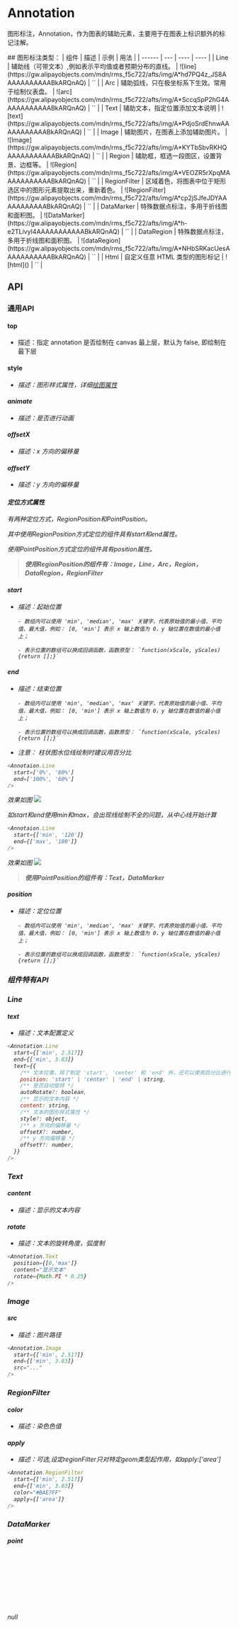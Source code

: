 # Annotation

图形标注，Annotation，作为图表的辅助元素，主要用于在图表上标识额外的标记注解。

<div>
## 图形标注类型：
| 组件   | 描述 |  示例 | 用法 |
| ------ | --- |  ---- | ---- |
| Line | 辅助线（可带文本）,例如表示平均值或者预期分布的直线。 | ![line](https://gw.alipayobjects.com/mdn/rms_f5c722/afts/img/A*hd7PQ4z_JS8AAAAAAAAAAABkARQnAQ) | `<Annotation.Line />` |
| Arc  | 辅助弧线，只在极坐标系下生效。常用于绘制仪表盘。 | ![arc](https://gw.alipayobjects.com/mdn/rms_f5c722/afts/img/A*SccqSpP2hG4AAAAAAAAAAABkARQnAQ) | `<Annotation.Arc />` |
| Text | 辅助文本，指定位置添加文本说明 | ![text](https://gw.alipayobjects.com/mdn/rms_f5c722/afts/img/A*PdjoSrdEhnwAAAAAAAAAAABkARQnAQ) | `<Annotation.Text />` |
| Image | 辅助图片，在图表上添加辅助图片。 | ![Image](https://gw.alipayobjects.com/mdn/rms_f5c722/afts/img/A*KYTbSbvRKHQAAAAAAAAAAABkARQnAQ) | `<Annotation.Image />` |
| Region | 辅助框，框选一段图区，设置背景、边框等。 | ![Region](https://gw.alipayobjects.com/mdn/rms_f5c722/afts/img/A*VEOZR5rXpqMAAAAAAAAAAABkARQnAQ) | `<Annotation.Region />` |
| RegionFilter | 区域着色，将图表中位于矩形选区中的图形元素提取出来，重新着色。 | ![RegionFilter](https://gw.alipayobjects.com/mdn/rms_f5c722/afts/img/A*cp2jSJfeJDYAAAAAAAAAAABkARQnAQ) | `<Annotation.RegionFilter />` | 
| DataMarker | 特殊数据点标注，多用于折线图和面积图。 | ![DataMarker](https://gw.alipayobjects.com/mdn/rms_f5c722/afts/img/A*h-e2TLivyI4AAAAAAAAAAABkARQnAQ) |  `<Annotation.DataMarker />` |
| DataRegion  | 特殊数据点标注，多用于折线图和面积图。 | ![dataRegion](https://gw.alipayobjects.com/mdn/rms_f5c722/afts/img/A*NHbSRKacUesAAAAAAAAAAABkARQnAQ) |  `<Annotation.DataRegion />` |
| Html | 自定义任意 HTML 类型的图形标记 | ![html]() | `<Annotation.Html />` |

## API

### 通用API

#### top
_<boolean>_

- 描述：指定 annotation 是否绘制在 canvas 最上层，默认为 false, 即绘制在最下层

#### style
_<object>_

- 描述：图形样式属性，详细[绘图属性](/product/BizCharts4/category/61/page/114)

#### animate
_<boolean>_

- 描述：是否进行动画


#### offsetX
_<number>_

- 描述：x 方向的偏移量

#### offsetY
_<number>_

- 描述：y 方向的偏移量

#### 定位方式属性

有两种定位方式，*RegionPosition*和*PointPosition*。

其中使用*RegionPosition*方式定位的组件具有start和end属性。

使用*PointPosition*方式定位的组件具有position属性。

> **使用RegionPosition的组件有：Image，Line，Arc，Region，DataRegion，RegionFilter**

#### start
_<array>_ _<function>_

- 描述：起始位置

      - 数组内可以使用 'min', 'median', 'max' 关键字，代表原始值的最小值、平均值、最大值，例如： [0, 'min'] 表示 x 轴上数值为 0，y 轴位置在数值的最小值上；

      - 表示位置的数组可以换成回调函数，函数原型： `function(xScale, yScales) {return [];}`

#### end
_<array>_ _<function>_

- 描述：结束位置

      - 数组内可以使用 'min', 'median', 'max' 关键字，代表原始值的最小值、平均值、最大值，例如： [0, 'min'] 表示 x 轴上数值为 0，y 轴位置在数值的最小值上；

      - 表示位置的数组可以换成回调函数，函数原型： `function(xScale, yScales) {return [];}`

- 注意：
柱状图水位线绘制时建议用百分比
```js
<Annotaion.Line
  start=['0%', '80%']
  end=['100%', '60%']
/>
```
效果如图
![](https://img.alicdn.com/tfs/TB1KzuRQuL2gK0jSZFmXXc7iXXa-844-965.png)

如start和end使用min和max，会出现线绘制不全的问题，从中心线开始计算
```js
<Annotaion.Line
  start={['min', '120']}
  end={['max', '180']}
/>
```
效果如图
![](https://img.alicdn.com/tfs/TB1PbWAQxD1gK0jSZFsXXbldVXa-856-959.png)

> **使用PointPosition的组件有：Text，DataMarker**

#### position
_<array>_ _<function>_

- 描述：定位位置

      - 数组内可以使用 'min', 'median', 'max' 关键字，代表原始值的最小值、平均值、最大值，例如： [0, 'min'] 表示 x 轴上数值为 0，y 轴位置在数值的最小值上；

      - 表示位置的数组可以换成回调函数，函数原型： `function(xScale, yScales) {return [];}`

### 组件特有API

### Line

#### text
_<object>_

- 描述：文本配置定义
```js
<Annotation.Line
  start={['min', 2.517]}
  end={['min', 3.83]}
  text={{
    /** 文本位置，除了制定 'start', 'center' 和 'end' 外，还可以使用百分比进行定位， 比如 '30%' */
    position: 'start' | 'center' | 'end' | string,
    /** 是否自动旋转 */
    autoRotate?: boolean,
    /** 显示的文本内容 */
    content: string,
    /** 文本的图形样式属性 */
    style?: object,
    /** x 方向的偏移量 */
    offsetX?: number,
    /** y 方向偏移量 */
    offsetY?: number,
  }}
/>
```

### Text

#### content
_<required>_ _<string>_ _<number>_

- 描述：显示的文本内容

#### rotate
_<number>_

- 描述：文本的旋转角度，弧度制
```js
<Annotation.Text
  position={[0,'max']}
  content="显示文本"
  rotate={Math.PI * 0.25}
/>
```

### Image

#### src
_<required>_ _<string>_

- 描述：图片路径
```js
<Annotation.Image
  start={['min', 2.517]}
  end={['min', 3.83]}
  src="..."
/>
```

### RegionFilter

#### color
_<required>_ _<string>_

- 描述：染色色值

#### apply
_<array>_

- 描述：可选,设定regionFilter只对特定geom类型起作用，如apply:['area']

```js
<Annotation.RegionFilter
  start={['min', 2.517]}
  end={['min', 3.83]}
  color="#BAE7FF"
  apply={['area']}
/>
```
### DataMarker

#### point
null _<object>_

- 描述：点设置，point：{ style?: object }。

#### line
null _<object>_

- 描述：线条样式设置，line：{ style?: object, length?: number }。

#### text
null _<object>_

- 描述：文本设置，text：{ style?: object, content: string }。

#### autoAdjust
_<boolean>_

- 描述：文本超出绘制区域时，是否自动调节文本方向，默认为 true

#### direction
_<string>_

- 描述：朝向，默认为 upward，可选值为 'upward' 或者 'downward'

```js
<Annotation.DataMarker
  position={[0,'max']}
  point={{
    style: object,
  }}
  line={{ style?: object, length?: number }}
  text={{ style?: object, content: string }}
  autoAdjust
  direction='downward'
/>
```

### DataRegion

#### lineLength
_<number>_

- 描述：line长度，default为 0

#### region
null _<number>_

- 描述：标注区间的配置，region：{ style?: object }。

#### text
null _<object>_

- 描述：文本设置，text：{ style?: object, content: string }。

```js
<Annotation.DataRegion
  start={['min', 2.517]}
  end={['min', 3.83]}
  region={{ style?: object }}
  lineLength={10}
  text={{ style?: object, content: string }}
/>
```
### Region
![](https://gw.alipayobjects.com/mdn/rms_f5c722/afts/img/A*VEOZR5rXpqMAAAAAAAAAAABkARQnAQ)

辅助框，框选一段图区，设置背景、边框等，配置属性查看[通用API](/product/BizCharts4/category/62/page/108#通用api)。

### Arc
配置属性查看[通用API](/product/BizCharts4/category/62/page/108#通用api)。

### Html

#### container

- 描述：可选，自定义 HTML 图形标记的容器元素：
-  string_HTMLElement optional

#### html

- 描述：自定义的图形标记的 HTML 元素，可为 HTML DOM 字符串，或 HTML 元素，或 html 回调函数
-  string_HTMLElement _((container: HTMLElement, view: View) => void | string | HTMLElement)

#### alignX
_<string>_

- 描述：DOM 元素在 X 方向的对齐方式
- 'left' | 'middle' | 'right' optional default: 'left'

#### offsetX
_<number>_
- 描述：X 方向的偏移

#### offsetY
_<number>_
- 描述：Y方向的偏移



```js
  <Annotation.Html
    html="<div style='color:red'>Annotation.Html</div>"
   offsetX={40}
   offsetY={-50}
 />
```